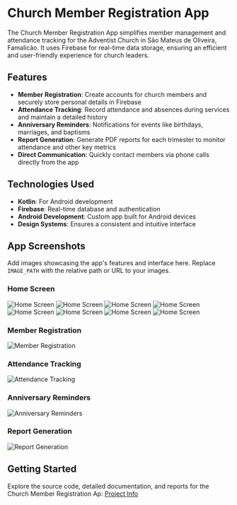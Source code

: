 # Church Member Registration App

The Church Member Registration App simplifies member management and attendance tracking for the Adventist Church in São Mateus de Oliveira, Famalicão. It uses Firebase for real-time data storage, ensuring an efficient and user-friendly experience for church leaders.

## Features

- **Member Registration**: Create accounts for church members and securely store personal details in Firebase
- **Attendance Tracking**: Record attendance and absences during services and maintain a detailed history
- **Anniversary Reminders**: Notifications for events like birthdays, marriages, and baptisms
- **Report Generation**: Generate PDF reports for each trimester to monitor attendance and other key metrics
- **Direct Communication**: Quickly contact members via phone calls directly from the app

## Technologies Used

- **Kotlin**: For Android development
- **Firebase**: Real-time database and authentication
- **Android Development**: Custom app built for Android devices
- **Design Systems**: Ensures a consistent and intuitive interface

## App Screenshots

Add images showcasing the app's features and interface here. Replace `IMAGE_PATH` with the relative path or URL to your images.

### Home Screen
![Home Screen](https://joeljonassi.github.io/assets/images/Church%20App/img0.jpeg)
![Home Screen](https://joeljonassi.github.io/assets/images/Church%20App/img1.jpeg)
![Home Screen](https://joeljonassi.github.io/assets/images/Church%20App/img2.jpeg)
![Home Screen](https://joeljonassi.github.io/assets/images/Church%20App/img3.jpeg)
![Home Screen](https://joeljonassi.github.io/assets/images/Church%20App/img4.jpeg)
![Home Screen](https://joeljonassi.github.io/assets/images/Church%20App/img5.jpeg)
![Home Screen](https://joeljonassi.github.io/assets/images/Church%20App/img6.jpeg)
![Home Screen](https://joeljonassi.github.io/assets/images/Church%20App/img7.jpeg)

### Member Registration
![Member Registration](IMAGE_PATH/member_registration.png)

### Attendance Tracking
![Attendance Tracking](IMAGE_PATH/attendance_tracking.png)

### Anniversary Reminders
![Anniversary Reminders](IMAGE_PATH/anniversary_reminders.png)

### Report Generation
![Report Generation](IMAGE_PATH/report_generation.png)

## Getting Started

Explore the source code, detailed documentation, and reports for the Church Member Registration Ap: [Project Info](https://github.com/joeljonassi/church-member-registration-app)
